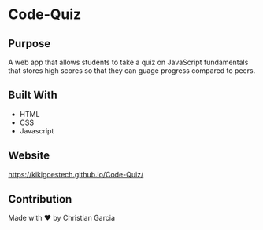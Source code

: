 # Code-Quiz


## Purpose
A web app that allows students to take a quiz on JavaScript fundamentals that stores high scores so that they can guage progress compared to peers.

## Built With
* HTML
* CSS
* Javascript

## Website

https://kikigoestech.github.io/Code-Quiz/



## Contribution
Made with ❤️ by Christian Garcia

